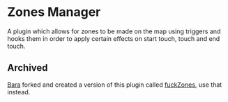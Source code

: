 # Zones Manager

A plugin which allows for zones to be made on the map using triggers and hooks them in order to apply certain effects on start touch, touch and end touch.

## Archived

[Bara](https://github.com/Bara) forked and created a version of this plugin called [fuckZones](https://github.com/Bara/fuckZones), use that instead.
